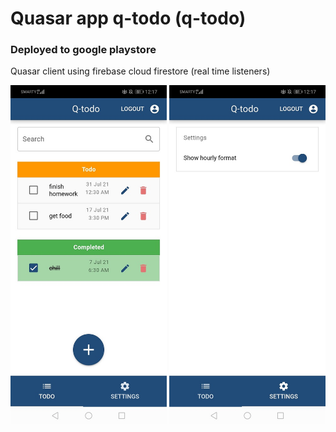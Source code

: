 # Quasar app q-todo (q-todo)

### Deployed to google playstore

Quasar client using firebase cloud firestore (real time listeners)

<img src="./app1.jpg" width="250px" />
<img src="./app3.jpg" width="250px" />
